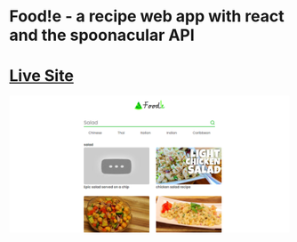 # Food!e - a recipe web app with react and the spoonacular API

# [Live Site](https://foodie-wheat.vercel.app/)

![](./screenshot.png)
